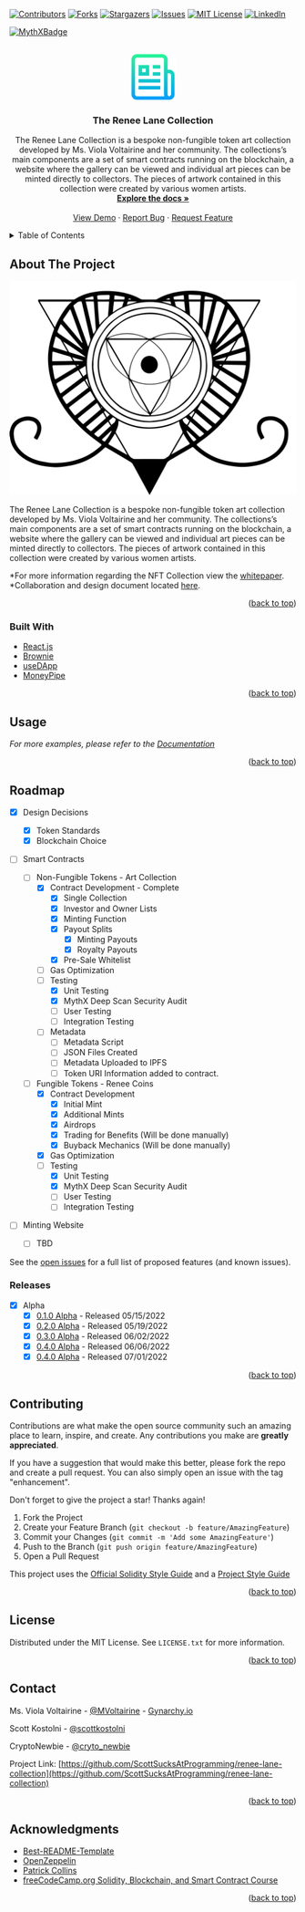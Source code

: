 <div  id="top"></div>
<!--
*** Thanks for checking out the Best-README-Template. If you have a suggestion
*** that would make this better, please fork the repo and create a pull request
*** or simply open an issue with the tag "enhancement".
*** Don't forget to give the project a star!
*** Thanks again! Now go create something AMAZING! :D
-->

<!-- PROJECT SHIELDS -->
<!--
*** I'm using markdown "reference style" links for readability.
*** Reference links are enclosed in brackets [ ] instead of parentheses ( ).
*** See the bottom of this document for the declaration of the reference variables
*** for contributors-url, forks-url, etc. This is an optional, concise syntax you may use.
*** https://www.markdownguide.org/basic-syntax/#reference-style-links
-->
<p align="center">

[![Contributors][contributors-shield]][contributors-url]
[![Forks][forks-shield]][forks-url] [![Stargazers][stars-shield]][stars-url]
[![Issues][issues-shield]][issues-url]
[![MIT License][license-shield]][license-url]
[![LinkedIn][linkedin-shield]][linkedin-url]

</p>
<p align="center">

[![MythXBadge](https://badgen.net/https/api.mythx.io/v1/projects/f4a48ee3-db16-414a-bc5b-e9c6e172473a/badge/data?cache=300&icon=https://raw.githubusercontent.com/ConsenSys/mythx-github-badge/main/logo_white.svg)](https://docs.mythx.io/dashboard/github-badges)

</p>

<!-- PROJECT LOGO -->
<br />
<div  align="center">
    <a  href="https://github.com/ScottSucksAtProgramming/renee-lane-collection">
    <img  src="/images/logo.png"  alt="Logo"  width="80"  height="80">
    </a>

<h3  align="center">The Renee Lane Collection</h3>

<p  align="center">
    The Renee Lane Collection is a bespoke non-fungible token art collection developed by Ms. Viola Voltairine and her community. The collections’s main components are a set of smart contracts running on the blockchain, a website where the gallery can be viewed and individual art pieces can be minted directly to collectors. The pieces of artwork contained in this collection were created by various women artists.
    <br />
    <a  href="https://github.com/ScottSucksAtProgramming/renee-lane-collection/tree/main/documentation"><strong>Explore the docs »</strong></a>
    <br />
    <br />
    <a  href="https://github.com/ScottSucksAtProgramming/renee-lane-collection">View Demo</a>
    ·
    <a  href="https://github.com/ScottSucksAtProgramming/renee-lane-collection/issues">Report Bug</a>
    ·
    <a  href="https://github.com/ScottSucksAtProgramming/renee-lane-collection/issues">Request Feature</a>
</p>

</div>

<!-- TABLE OF CONTENTS -->
<details>
    <summary>Table of Contents</summary>
    <ol>
        <li>
            <a  href="#about-the-project">About The Project</a>
            <ul>
                <li><a  href="#built-with">Built With</a></li>
            </ul>
        </li>
        <li>
            <a  href="#getting-started">Getting Started</a>
            <ul>
                <li><a  href="#prerequisites">Prerequisites</a></li>
                <li><a  href="#installation">Installation</a></li>
            </ul>
        </li>
        <li><a  href="#usage">Usage</a></li>
        <li><a  href="#roadmap">Roadmap</a></li>
        <li><a  href="#contributing">Contributing</a></li>
        <li><a  href="#license">License</a></li>
        <li><a  href="#contact">Contact</a></li>
        <li><a  href="#acknowledgments">Acknowledgments</a></li>
    </ol>
</details>

<!-- ABOUT THE PROJECT -->

## About The Project

[![Cathexis House Screen Shot][product-screenshot]](https://gynarchy.io)

The Renee Lane Collection is a bespoke non-fungible token art collection
developed by Ms. Viola Voltairine and her community. The collections’s main
components are a set of smart contracts running on the blockchain, a website
where the gallery can be viewed and individual art pieces can be minted
directly to collectors. The pieces of artwork contained in this collection were
created by various women artists.

*For more information regarding the NFT Collection view the
[whitepaper](https://assets.website-files.com/621167ee0b0a4ac70dfcf374/6223c38bdea9db9bbb79398f_ReneeLaneNFTCollection.pdf).
*Collaboration and design document located [here](https://bit.ly/rl_collab).

<p  align="right">(<a  href="#top">back to top</a>)</p>

### Built With

-   [React.js](https://reactjs.org/)
-   [Brownie](https://eth-brownie.readthedocs.io/)
-   [useDApp](https://usedapp.io/)
-   [MoneyPipe](https://moneypipe.xyz)

<p  align="right">(<a  href="#top">back to top</a>)</p>

<!-- GETTING STARTED -->
<!-- Temporarily Removed
## Getting Started

This is an example of how you may give instructions on setting up your project locally.

To get a local copy up and running follow these simple example steps.

### Prerequisites

This is an example of how to list things you need to use the software and how to install them.

* npm
    ```sh
npm install npm@latest -g
    ```
-->

<!-- Temporarily Removed

### Installation

_Below is an example of how you can instruct your audience on installing and setting up your app. This template doesn't rely on any external dependencies or services._

1. Get a free API Key at [https://example.com](https://example.com)
2. Clone the repo
   ```sh
   git clone https://github.com/your_username_/Project-Name.git
   ```
3. Install NPM packages
   ```sh
   npm install
   ```
4. Enter your API in `config.js`
   ```js
   const API_KEY = 'ENTER YOUR API';
   ```

<p align="right">(<a href="#top">back to top</a>)</p>
-->

<!-- USAGE EXAMPLES -->

## Usage

_For more examples, please refer to the
[Documentation](https://bit.ly/rl_collab)_

<p align="right">(<a href="#top">back to top</a>)</p>

<!-- ROADMAP -->

## Roadmap

-   [x] Design Decisions

    -   [x] Token Standards
    -   [x] Blockchain Choice

-   [ ] Smart Contracts

    -   [ ] Non-Fungible Tokens - Art Collection
        -   [x] Contract Development - Complete
            -   [x] Single Collection
            -   [x] Investor and Owner Lists
            -   [x] Minting Function
            -   [x] Payout Splits
                -   [x] Minting Payouts
                -   [x] Royalty Payouts
            -   [x] Pre-Sale Whitelist
        -   [ ] Gas Optimization
        -   [ ] Testing
            -   [x] Unit Testing
            -   [x] MythX Deep Scan Security Audit
            -   [ ] User Testing
            -   [ ] Integration Testing
        -   [ ] Metadata
            -   [ ] Metadata Script
            -   [ ] JSON Files Created
            -   [ ] Metadata Uploaded to IPFS
            -   [ ] Token URI Information added to contract.
    -   [ ] Fungible Tokens - Renee Coins
        -   [x] Contract Development
            -   [x] Initial Mint
            -   [x] Additional Mints
            -   [x] Airdrops
            -   [x] Trading for Benefits (Will be done manually)
            -   [x] Buyback Mechanics (Will be done manually)
        -   [x] Gas Optimization
        -   [ ] Testing
            -   [x] Unit Testing
            -   [x] MythX Deep Scan Security Audit
            -   [ ] User Testing
            -   [ ] Integration Testing

-   [ ] Minting Website
    -   [ ] TBD

See the
[open issues](https://github.com/ScottSucksAtProgramming/renee-lane-collection/issues)
for a full list of proposed features (and known issues).

### Releases

-   [x] Alpha
    -   [x] [0.1.0 Alpha](https://github.com/ScottSucksAtProgramming/renee-lane-collection/releases/tag/v0.1.0-alpha) -
            Released 05/15/2022
    -   [x] [0.2.0 Alpha](https://github.com/ScottSucksAtProgramming/renee-lane-collection/releases/tag/v0.2.0-alpha) -
            Released 05/19/2022
    -   [x] [0.3.0 Alpha](https://github.com/ScottSucksAtProgramming/renee-lane-collection/releases/tag/v0.3.0-alpha) -
            Released 06/02/2022
    -   [x] [0.4.0 Alpha](https://github.com/ScottSucksAtProgramming/renee-lane-collection/releases/tag/v0.4.0-alpha) -
            Released 06/06/2022
    -   [x] [0.4.0 Alpha](https://github.com/ScottSucksAtProgramming/renee-lane-collection/releases/tag/v0.5.0-alpha) -
            Released 07/01/2022

<p  align="right">(<a  href="#top">back to top</a>)</p>

<!-- CONTRIBUTING -->

## Contributing

Contributions are what make the open source community such an amazing place to
learn, inspire, and create. Any contributions you make are **greatly
appreciated**.

If you have a suggestion that would make this better, please fork the repo and
create a pull request. You can also simply open an issue with the tag
"enhancement".

Don't forget to give the project a star! Thanks again!

1. Fork the Project
2. Create your Feature Branch (`git checkout -b feature/AmazingFeature`)
3. Commit your Changes (`git commit -m 'Add some AmazingFeature'`)
4. Push to the Branch (`git push origin feature/AmazingFeature`)
5. Open a Pull Request

This project uses the
[Official Solidity Style Guide](https://docs.soliditylang.org/en/v0.8.14/style-guide.html)
and a
[Project Style Guide](https://github.com/ScottSucksAtProgramming/renee-lane-collection/blob/main/documentation/StyleGuide.md)

<p  align="right">(<a  href="#top">back to top</a>)</p>

<!-- LICENSE -->

## License

Distributed under the MIT License. See `LICENSE.txt` for more information.

<p  align="right">(<a  href="#top">back to top</a>)</p>

<!-- CONTACT -->

## Contact

Ms. Viola Voltairine - [@MVoltairine](https://twitter.com/@MVoltairine) -
[Gynarchy.io](https://www.gynarchy.io/)

Scott Kostolni - [@scottkostolni](https://twitter.com/@scottkostolni)

CryptoNewbie - [@cryto_newbie](https://twitter.com/cryto_newbie)

Project Link:
[https://github.com/ScottSucksAtProgramming/renee-lane-collection](https://github.com/ScottSucksAtProgramming/renee-lane-collection)

<p  align="right">(<a  href="#top">back to top</a>)</p>

<!-- ACKNOWLEDGMENTS -->

## Acknowledgments

-   [Best-README-Template](https://github.com/othneildrew/Best-README-Template)
-   [OpenZeppelin](https://openzeppelin.com/)
-   [Patrick Collins](https://github.com/PatrickAlphaC)
-   [freeCodeCamp.org Solidity, Blockchain, and Smart Contract Course](https://www.youtube.com/watch?v=M576WGiDBdQ)

<p  align="right">(<a  href="#top">back to top</a>)</p>

<!-- MARKDOWN LINKS & IMAGES -->

<!-- https://www.markdownguide.org/basic-syntax/#reference-style-links -->

[contributors-shield]:
    https://img.shields.io/github/contributors/ScottSucksAtProgramming/renee-lane-collection.svg?style=for-the-badge
[contributors-url]:
    https://github.com/ScottSucksAtProgramming/renee-lane-collection/graphs/contributors
[forks-shield]:
    https://img.shields.io/github/forks/ScottSucksAtProgramming/renee-lane-collection.svg?style=for-the-badge
[forks-url]:
    https://github.com/ScottSucksAtProgramming/renee-lane-collection/network/members
[stars-shield]:
    https://img.shields.io/github/stars/ScottSucksAtProgramming/renee-lane-collection.svg?style=for-the-badge
[stars-url]:
    https://github.com/ScottSucksAtProgramming/renee-lane-collection/stargazers
[issues-shield]:
    https://img.shields.io/github/issues/ScottSucksAtProgramming/renee-lane-collection.svg?style=for-the-badge
[issues-url]:
    https://github.com/ScottSucksAtProgramming/renee-lane-collection/issues
[license-shield]:
    https://img.shields.io/github/license/ScottSucksAtProgramming/renee-lane-collection.svg?style=for-the-badge
[license-url]:
    https://github.com/ScottSucksAtProgramming/renee-lane-collection/blob/master/LICENSE.txt
[linkedin-shield]:
    https://img.shields.io/badge/-LinkedIn-black.svg?style=for-the-badge&logo=linkedin&colorB=555
[linkedin-url]: https://linkedin.com/in/scottkostolni
[product-screenshot]: images/cathexis-house-logo.jpeg
